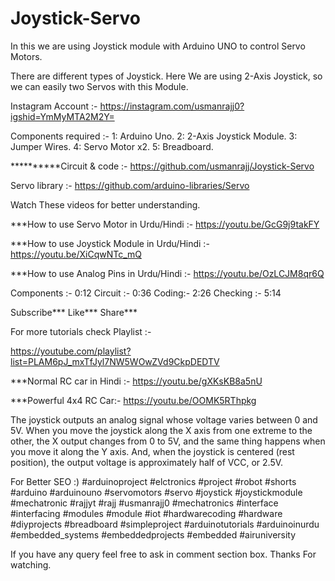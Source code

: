 # Joystick-Servo
In this we are using Joystick module with Arduino UNO to control Servo Motors.

There are different types of Joystick.
Here We are using 2-Axis Joystick, so we can easily two Servos with this Module.

Instagram Account :-
https://instagram.com/usmanrajj0?igshid=YmMyMTA2M2Y=

Components required :-
1: Arduino Uno.
2: 2-Axis Joystick Module.
3: Jumper Wires.
4: Servo Motor x2.
5: Breadboard.

**********Circuit & code :- 
https://github.com/usmanrajj/Joystick-Servo

Servo library :-
https://github.com/arduino-libraries/Servo

Watch These videos for better understanding.

***How to use Servo Motor in Urdu/Hindi :-
https://youtu.be/GcG9j9takFY

***How to use Joystick Module in Urdu/Hindi :-
https://youtu.be/XiCqwNTc_mQ

***How to use Analog Pins in Urdu/Hindi :-
https://youtu.be/OzLCJM8qr6Q

Components :- 0:12
Circuit :- 0:36
Coding:- 2:26
Checking :- 5:14

Subscribe***
Like***
Share***

For more tutorials check Playlist :-

https://youtube.com/playlist?list=PLAM6pJ_mxTfJyl7NW5WOwZVd9CkpDEDTV

***Normal RC car in Hindi :-
https://youtu.be/gXKsKB8a5nU

***Powerful 4x4 RC Car:-
https://youtu.be/OOMK5RThpkg

The joystick outputs an analog signal whose voltage varies between 0 and 5V. When you move the joystick along the X axis from one extreme to the other, the X output changes from 0 to 5V, and the same thing happens when you move it along the Y axis. And, when the joystick is centered (rest position), the output voltage is approximately half of VCC, or 2.5V.

For Better SEO :)
#arduinoproject #elctronics #project #robot #shorts #arduino #arduinouno #servomotors #servo #joystick #joystickmodule #mechatronic #rajjyt #rajj #usmanrajj0 #mechatronics #interface #interfacing #modules #module #iot #hardwarecoding #hardware #diyprojects #breadboard #simpleproject #arduinotutorials #arduinoinurdu #embedded_systems #embeddedprojects #embedded 
#airuniversity 

If you have any query feel free to ask in comment section box.
Thanks For watching.
